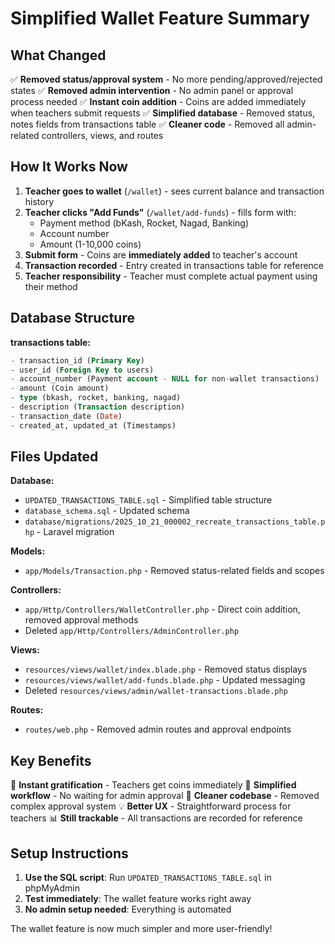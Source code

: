 # Simplified Wallet Feature Summary

## What Changed

✅ **Removed status/approval system** - No more pending/approved/rejected states
✅ **Removed admin intervention** - No admin panel or approval process needed
✅ **Instant coin addition** - Coins are added immediately when teachers submit requests
✅ **Simplified database** - Removed status, notes fields from transactions table
✅ **Cleaner code** - Removed all admin-related controllers, views, and routes

## How It Works Now

1. **Teacher goes to wallet** (`/wallet`) - sees current balance and transaction history
2. **Teacher clicks "Add Funds"** (`/wallet/add-funds`) - fills form with:
   - Payment method (bKash, Rocket, Nagad, Banking)
   - Account number
   - Amount (1-10,000 coins)
3. **Submit form** - Coins are **immediately added** to teacher's account
4. **Transaction recorded** - Entry created in transactions table for reference
5. **Teacher responsibility** - Teacher must complete actual payment using their method

## Database Structure

**transactions table:**
```sql
- transaction_id (Primary Key)
- user_id (Foreign Key to users)
- account_number (Payment account - NULL for non-wallet transactions)
- amount (Coin amount)
- type (bkash, rocket, banking, nagad)
- description (Transaction description)
- transaction_date (Date)
- created_at, updated_at (Timestamps)
```

## Files Updated

**Database:**
- `UPDATED_TRANSACTIONS_TABLE.sql` - Simplified table structure
- `database_schema.sql` - Updated schema
- `database/migrations/2025_10_21_000002_recreate_transactions_table.php` - Laravel migration

**Models:**
- `app/Models/Transaction.php` - Removed status-related fields and scopes

**Controllers:**
- `app/Http/Controllers/WalletController.php` - Direct coin addition, removed approval methods
- Deleted `app/Http/Controllers/AdminController.php`

**Views:**
- `resources/views/wallet/index.blade.php` - Removed status displays
- `resources/views/wallet/add-funds.blade.php` - Updated messaging
- Deleted `resources/views/admin/wallet-transactions.blade.php`

**Routes:**
- `routes/web.php` - Removed admin routes and approval endpoints

## Key Benefits

🚀 **Instant gratification** - Teachers get coins immediately
🎯 **Simplified workflow** - No waiting for admin approval
🧹 **Cleaner codebase** - Removed complex approval system
💡 **Better UX** - Straightforward process for teachers
📊 **Still trackable** - All transactions are recorded for reference

## Setup Instructions

1. **Use the SQL script**: Run `UPDATED_TRANSACTIONS_TABLE.sql` in phpMyAdmin
2. **Test immediately**: The wallet feature works right away
3. **No admin setup needed**: Everything is automated

The wallet feature is now much simpler and more user-friendly!